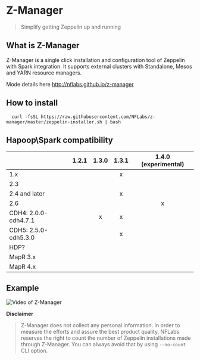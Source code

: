 # Z-Manager
> Simplify getting Zeppelin up and running

## What is Z-Manager
Z-Manager is a single click installation and configuration tool of Zeppelin with Spark integration.
It supports external clusters with Standalone, Mesos and YARN resource managers.

Mode details here http://nflabs.github.io/z-manager

## How to install
```
  curl -fsSL https://raw.githubusercontent.com/NFLabs/z-manager/master/zeppelin-installer.sh | bash
```

## Hapoop\Spark compatibility

|                      |  1.2.1 |  1.3.0 | 1.3.1|1.4.0 (experimental)|
| -------------------- | :----: | :----: | :---:|:-----:|
|  1.x                 |        |        |   x  |
|  2.3                 |        |        |      |
|  2.4 and later       |        |        |   x  |
|  2.6                 |        |        |      |   x   |
|  CDH4: 2.0.0-cdh4.7.1|        |    x   |   x  |
|  CDH5: 2.5.0-cdh5.3.0|        |        |   x  |
|  HDP?                |        |        |      |
|  MapR 3.x            |        |        |      |
|  MapR 4.x            |        |        |      |


  
## Example
![Video of Z-Manager](https://raw.githubusercontent.com/NFLabs/z-manager/master/yarn.gif)

  
**Disclaimer**

>Z-Manager does not collect any personal information.
>In order to measure the efforts and assure the best product quality, NFLabs reserves the right to count the number of Zeppelin installations made through Z-Manager.
>You can always avoid that by using `--no-count` CLI option.
